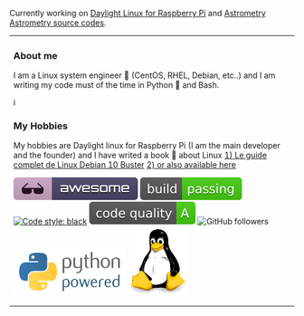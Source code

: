 Currently working on [Daylight Linux for Raspberry Pi](http://www.daylightlinux.ch) and [Astrometry](http://www.astrometry.ch) [Astrometry source codes](https://github.com/hamdyaea/SolarSystemPercentage).

<table><tr><td valign="top" width="33%">

### About me
 
I am a Linux system engineer :penguin:  (CentOS, RHEL, Debian, etc..) and I am writing my code must of the time in Python :snake:  and Bash.

i
### My Hobbies   


My hobbies are Daylight linux for Raspberry Pi (I am the main developer and the founder) and I have writed a book :notebook_with_decorative_cover:  about Linux    [1) Le guide complet de Linux Debian 10 Buster](https://www.eyrolles.com/Litterature/Livre/le-guide-complet-de-linux-debian-10-buster-9782754308274/) [2) or also available here](https://www.payot.ch/Detail/le_guide_complet_de_linux_debian_10_buster-abou_el_anein_hamdy-9782754308274?fp=11)

![Awesome](https://github.com/hamdyaea/hamdyaea/blob/master/awesome.svg)    ![Build passing](https://github.com/hamdyaea/hamdyaea/blob/master/build.svg)    [![Code style: black](https://img.shields.io/badge/code%20style-black-000000.svg)](https://github.com/psf/black)    ![Code quality](https://github.com/hamdyaea/hamdyaea/blob/master/codequalityA.svg)     ![GitHub followers](https://img.shields.io/github/followers/hamdyaea)     ![Python](https://github.com/hamdyaea/hamdyaea/blob/master/pythonpowered.png)  ![tux](https://github.com/hamdyaea/hamdyaea/blob/master/tux.png)
